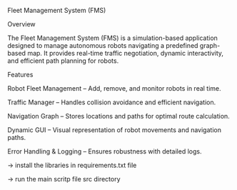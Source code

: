 Fleet Management System (FMS)

Overview

The Fleet Management System (FMS) is a simulation-based application designed to manage autonomous robots navigating a predefined graph-based map. It provides real-time traffic negotiation, dynamic interactivity, and efficient path planning for robots.

Features

Robot Fleet Management – Add, remove, and monitor robots in real time.

Traffic Manager – Handles collision avoidance and efficient navigation.

Navigation Graph – Stores locations and paths for optimal route calculation.

Dynamic GUI – Visual representation of robot movements and navigation paths.

Error Handling & Logging – Ensures robustness with detailed logs.



-> install the libraries in requirements.txt file

-> run the main scritp file src directory

